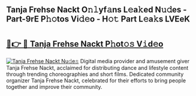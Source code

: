 ## Tanja Frehse Nackt O𝚗𝚕yf𝚊ns L𝚎a𝚔ed N𝚞𝚍es - Part-9rE P𝚑𝚘tos Vi𝚍𝚎o - H𝚘𝚝 Part L𝚎a𝚔s LVEeK

# <h2><a href="http://kfdhaj.oniu.top/?m=Tanja+Frehse+Nackt">🔗👉 🔴 Tanja Frehse Nackt P𝚑ot𝚘𝚜 V𝚒d𝚎o</a></h2>

[![Tanja Frehse Nackt Nu𝚍e𝚜](https://i.imgur.com/0qMVB7G.gif)](http://kfdhaj.oniu.top/?m=Tanja+Frehse+Nackt)
Digital media provider and amusement giver Tanja Frehse Nackt, acclaimed for distributing dance and lifestyle content through trending choreographies and short films. Dedicated community organizer Tanja Frehse Nackt, celebrated for their efforts to bring people together and improve their community.  
